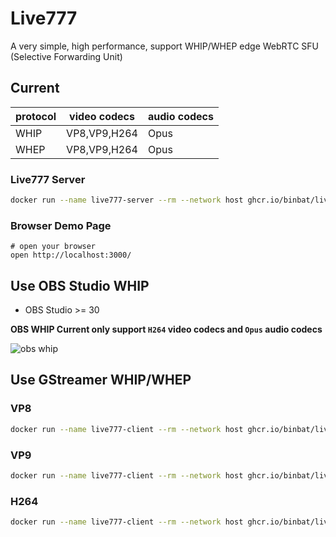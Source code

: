 # Live777

A very simple, high performance, support WHIP/WHEP edge WebRTC SFU (Selective Forwarding Unit)

## Current

|protocol|video codecs|audio codecs|
|--------|------------|------------|
|WHIP|VP8,VP9,H264|Opus|
|WHEP|VP8,VP9,H264|Opus|

### Live777 Server

```bash
docker run --name live777-server --rm --network host ghcr.io/binbat/live777-server:main live777
```

### Browser Demo Page

```shell
# open your browser
open http://localhost:3000/
```

## Use OBS Studio WHIP

- OBS Studio >= 30

**OBS WHIP Current only support `H264` video codecs and `Opus` audio codecs**

![obs whip](./obs-whip.avif)

## Use GStreamer WHIP/WHEP

### VP8

```bash
docker run --name live777-client --rm --network host ghcr.io/binbat/live777-client:main gst-launch-1.0 videotestsrc ! video/x-raw,width=640,height=480,format=I420 ! vp8enc ! rtpvp8pay ! whipsink whip-endpoint="http://localhost:3000/whip/endpoint/777"
```

### VP9

``` bash
docker run --name live777-client --rm --network host ghcr.io/binbat/live777-client:main gst-launch-1.0 videotestsrc ! video/x-raw,width=640,height=480,format=I420 ! vp9enc ! rtpvp9pay ! whipsink whip-endpoint="http://localhost:3000/whip/endpoint/777"
```

### H264

```bash
docker run --name live777-client --rm --network host ghcr.io/binbat/live777-client:main gst-launch-1.0 videotestsrc ! video/x-raw,width=640,height=480,format=I420 ! x264enc tune=zerolatency ! rtph264pay ! whipsink whip-endpoint="http://localhost:3000/whip/endpoint/777"
```

